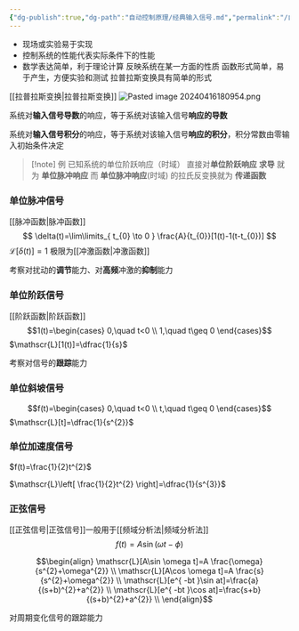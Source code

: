 ```yaml
---
{"dg-publish":true,"dg-path":"自动控制原理/经典输入信号.md","permalink":"/自动控制原理/经典输入信号/","dgPassFrontmatter":true,"noteIcon":"","created":"2024-05-21T15:20:28.627+08:00","updated":"2024-06-22T19:57:42.743+08:00"}
---
```


- 现场或实验易于实现 
- 控制系统的性能代表实际条件下的性能 
- 数学表达简单，利于理论计算
反映系统在某一方面的性质
函数形式简单，易于产生，方便实验和测试
拉普拉斯变换具有简单的形式

[[拉普拉斯变换\|拉普拉斯变换]]
![Pasted image 20240416180954.png](/img/user/%E5%8A%9F%E8%83%BD%E6%80%A7%E6%96%87%E4%BB%B6%E5%A4%B9/%E8%BD%BD%E5%85%A5%E7%9A%84%E5%AA%92%E4%BD%93%E8%B5%84%E6%BA%90/Pasted%20image%2020240416180954.png)

系统对**输入信号导数**的响应，等于系统对该输入信号**响应的导数**

系统对**输入信号积分**的响应，等于系统对该输入信号**响应的积分**，积分常数由零输入初始条件决定

>[!note] 例
>已知系统的单位阶跃响应（时域）
>直接对**单位阶跃响应** **求导** 就为 **单位脉冲响应**
>而 **单位脉冲响应**(时域) 的拉氏反变换就为 **传递函数**

### 单位脉冲信号
[[脉冲函数\|脉冲函数]]
$$
\delta(t)=\lim\limits_{ t_{0} \to 0 } \frac{A}{t_{0}}[1(t)-1(t-t_{0})]
$$
$\mathscr{L}[\delta(t)]=1$
极限为[[冲激函数\|冲激函数]]

考察对扰动的**调节**能力、对**高频**冲激的**抑制**能力

### 单位阶跃信号
[[阶跃函数\|阶跃函数]]
 $$1(t)=\begin{cases}
0,\quad t<0 \\
1,\quad t\geq 0
\end{cases}$$
$\mathscr{L}[1(t)]=\dfrac{1}{s}$

考察对信号的**跟踪**能力

### 单位斜坡信号
$$f(t)=\begin{cases}
0,\quad t<0 \\
t,\quad t\geq 0
\end{cases}$$
$\mathscr{L}[t]=\dfrac{1}{s^{2}}$

### 单位加速度信号
$f(t)=\frac{1}{2}t^{2}$

$\mathscr{L}\left[ \frac{1}{2}t^{2} \right]=\dfrac{1}{s^{3}}$

### 正弦信号
[[正弦信号\|正弦信号]]一般用于[[频域分析法\|频域分析法]]
$$
f(t)=A\sin (\omega t-\phi)
$$


$$\begin{align}
\mathscr{L}[A\sin \omega t]=A \frac{\omega}{s^{2}+\omega^{2}} \\
\mathscr{L}[A\cos \omega t]=A \frac{s}{s^{2}+\omega^{2}} \\ 
\mathscr{L}[e^{ -bt }\sin at]=\frac{a}{(s+b)^{2}+a^{2}} \\
\mathscr{L}[e^{ -bt }\cos at]=\frac{s+b}{(s+b)^{2}+a^{2}} \\
\end{align}$$

对周期变化信号的跟踪能力

